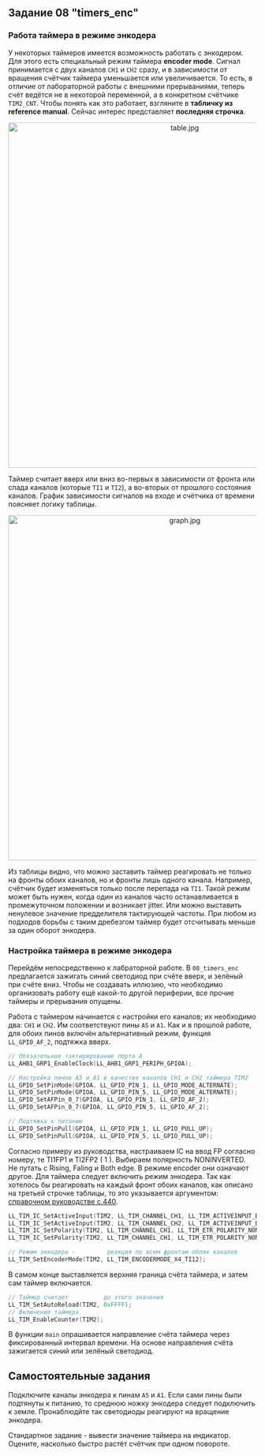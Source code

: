 ## Задание 08 "timers_enc"
### Работа таймера в режиме энкодера
У некоторых таймеров имеется возможность работать с энкодером. Для этого есть специальный режим таймера **encoder mode**.
Сигнал принимается с двух каналов `CH1` и `CH2` сразу, и в зависимости от вращения счётчик таймера уменьшается или увеличивается.
То есть, в отличие от лабораторной работы с внешними прерываниями, теперь счёт ведётся не в некоторой переменной,
а в конкретном счётчике `TIM2_CNT`. 
Чтобы понять как это работает, взгляните в **табличку из reference manual**. Сейчас интерес представляет **последняя строчка**. 

<p align="center">
  <img width="700" src="https://github.com/Levitsky-Ilya/stm32f0_ARM/blob/master/docs/images/table.jpg" alt="table.jpg"/>

</p>

Таймер считает вверх или вниз во-первых в зависимости от фронта или спада каналов (которые `TI1` и `TI2`), а во-вторых от прошлого состояния каналов. График зависимости сигналов на входе и счётчика от времени поясняет логику таблицы.

<p align="center">
  <img width="700" src="https://github.com/Levitsky-Ilya/stm32f0_ARM/blob/master/docs/images/graph.jpg" alt="graph.jpg"/>

</p>

Из таблицы видно, что можно заставить таймер реагировать не только на фронты обоих каналов, но и фронты лишь одного канала. Например, cчётчик будет изменяться только после перепада на `TI1`. Такой режим может быть нужен, когда один из каналов часто останавливается в промежуточном положении и возникает jitter. Или можно выставить ненулевое значение предделителя тактирующей частоты. При любом из подходов борьбы с таким дребезгом таймер будет отсчитывать меньше за один оборот энкодера.

### Настройка таймера в режиме энкодера
Перейдём непосредственно к лабраторной работе. В `08_timers_enc` предлагается зажигать синий светодиод при счёте вверх, и зелёный при счёте вниз. Чтобы не создавать иллюзию, что необходимо организовать работу ещё какой-то другой периферии, все прочие таймеры и прерывания опущены. 

Работа с таймером начинается с настройки его каналов; их необходимо два: `CH1` и `CH2`. Им соответствуют пины `А5` и `А1`. Как и в прошлой работе, для обоих пинов включён альтернативный режим, функция `LL_GPIO_AF_2`, подтяжка вверх.

```C
// Обязательное тактирирование порта А
LL_AHB1_GRP1_EnableClock(LL_AHB1_GRP1_PERIPH_GPIOA);

// Настройка пинов А5 и А1 в качестве каналов CH1 и CH2 таймера TIM2
LL_GPIO_SetPinMode(GPIOA, LL_GPIO_PIN_1, LL_GPIO_MODE_ALTERNATE);
LL_GPIO_SetPinMode(GPIOA, LL_GPIO_PIN_5, LL_GPIO_MODE_ALTERNATE);
LL_GPIO_SetAFPin_0_7(GPIOA, LL_GPIO_PIN_1, LL_GPIO_AF_2);
LL_GPIO_SetAFPin_0_7(GPIOA, LL_GPIO_PIN_5, LL_GPIO_AF_2);

// Подтяжка к питанию
LL_GPIO_SetPinPull(GPIOA, LL_GPIO_PIN_1, LL_GPIO_PULL_UP);
LL_GPIO_SetPinPull(GPIOA, LL_GPIO_PIN_5, LL_GPIO_PULL_UP);
```

Согласно примеру из руководства, настраиваем IC на ввод FP согласно номеру, те TI1FP1 и TI2FP2 ( 1 ). Выбираем полярность NONINVERTED. Не путать с Rising, Faling и Both edge. В режиме encoder oни означают другое. Для таймера следует включить режим энкодера. Так как хотелось бы реагировать на каждый фронт обоих каналов, как описано на третьей строчке таблицы, то это указывается аргументом:
[справочном руководстве c.440](https://github.com/edosedgar/stm32f0_ARM/blob/master/docs/stm32f0xx_rm.pdf).

```C
LL_TIM_IC_SetActiveInput(TIM2, LL_TIM_CHANNEL_CH1, LL_TIM_ACTIVEINPUT_DIRECTTI); // 1
LL_TIM_IC_SetActiveInput(TIM2, LL_TIM_CHANNEL_CH2, LL_TIM_ACTIVEINPUT_DIRECTTI); // 1
LL_TIM_IC_SetPolarity(TIM2, LL_TIM_CHANNEL_CH1, LL_TIM_ETR_POLARITY_NONINVERTED);  // 2
LL_TIM_IC_SetPolarity(TIM2, LL_TIM_CHANNEL_CH1, LL_TIM_ETR_POLARITY_NONINVERTED); // 2

// Режим энкодера -         реакция по всем фронтам обоих каналов
LL_TIM_SetEncoderMode(TIM2, LL_TIM_ENCODERMODE_X4_TI12);
```

В самом конце выставляется верхняя граница счёта таймера, и затем сам таймер включается. 

```C
// Таймер считает          до этого значения
LL_TIM_SetAutoReload(TIM2, 0xFFFF);
// Включение таймера
LL_TIM_EnableCounter(TIM2);
```

В функции `main` опрашивается направление счёта таймера через фиксированный интервал времени. На основе направления счёта зажигается синий или зелёный светодиод.

## Самостоятельные задания

Подключите каналы энкодера к пинам `А5` и `А1`. Если сами пины были подтянуты к питанию, то среднюю ножку энкодера следует подключить к земле. Пронаблюдйте так светодиоды реагируют на вращение энкодера.

Стандартное задание - вывести значение таймера на индикатор. Оцените, насколько быстро растёт счётчик при одном повороте. 
